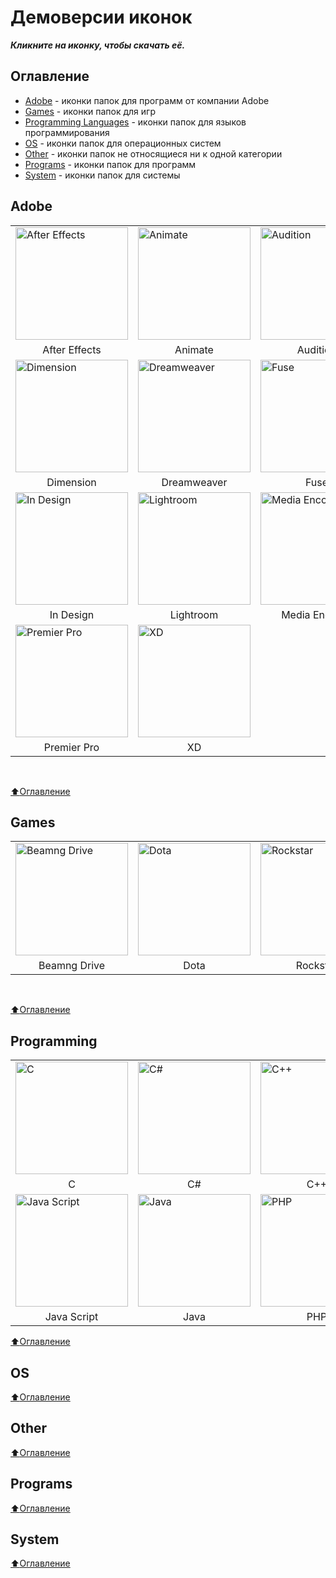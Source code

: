 # Демоверсии иконок
_**Кликните на иконку, чтобы скачать её.**_

## Оглавление
- [Adobe](#Adobe) - иконки папок для программ от компании Adobe
- [Games](#Games) - иконки папок для игр
- [Programming Languages](#Programming)  - иконки папок для языков программирования
- [OS](#OS) - иконки папок для операционных систем
- [Other](#Other) - иконки папок не относящиеся ни к одной категории
- [Programs](#Programs) - иконки папок для программ
- [System](#System)  - иконки папок для системы

## Adobe
<table>
<tbody>
  <tr>
    <td><a href="https://raw.githubusercontent.com/blackcatprog/folder_icons/main/Adobe/after_effects.ico"
      title="After Effects"><img src="./Adobe/after_effects.ico" alt="After Effects" width="180"></a></td>
    <td><a href="https://raw.githubusercontent.com/blackcatprog/folder_icons/main/Adobe/animate.ico"
      title="Animate"><img src="./Adobe/animate.ico" alt="Animate" width="180"></a></td>
    <td><a href="https://raw.githubusercontent.com/blackcatprog/folder_icons/main/Adobe/audition.ico"
      title="Audition"><img src="./Adobe/audition.ico" alt="Audition" width="180"></a></td>
    <td><a href="https://raw.githubusercontent.com/blackcatprog/folder_icons/main/Adobe/bridge.ico"
      title="Bridge"><img src="./Adobe/bridge.ico" alt="Bridge" width="180"></a></td>
    <td><a href="https://raw.githubusercontent.com/blackcatprog/folder_icons/main/Adobe/creative_cloud.ico"
      title="Creative Cloud"><img src="./Adobe/creative_cloud.ico" alt="Creative Cloud" width="180"></a></td>
  </tr>
  <tr>
    <td align="center">After Effects</td>
    <td align="center">Animate</td>
    <td align="center">Audition</td>
    <td align="center">Bridge</td>
    <td align="center">Creative Cloud</td>
  </tr>

  <tr>
    <td><a href="https://raw.githubusercontent.com/blackcatprog/folder_icons/main/Adobe/dimension.ico"
      title="Dimension"><img src="./Adobe/dimension.ico" alt="Dimension" width="180"></a></td>
    <td><a href="https://raw.githubusercontent.com/blackcatprog/folder_icons/main/Adobe/dreamweaver.ico"
      title="Dreamweaver"><img src="./Adobe/dreamweaver.ico" alt="Dreamweaver" width="180"></a></td>
    <td><a href="https://raw.githubusercontent.com/blackcatprog/folder_icons/main/Adobe/fuse.ico"
      title="Fuse"><img src="./Adobe/fuse.ico" alt="Fuse" width="180"></a></td>
    <td><a href="https://raw.githubusercontent.com/blackcatprog/folder_icons/main/Adobe/illustrator.ico"
      title="Illustrator"><img src="./Adobe/illustrator.ico" alt="Illustrator" width="180"></a></td>
    <td><a href="https://raw.githubusercontent.com/blackcatprog/folder_icons/main/Adobe/in_copy.ico"
      title="In Copy"><img src="./Adobe/in_copy.ico" alt="In Copy" width="180"></a></td>
  </tr>
  <tr>
    <td align="center">Dimension</td>
    <td align="center">Dreamweaver</td>
    <td align="center">Fuse</td>
    <td align="center">Illustrator</td>
    <td align="center">In Copy</td>
  </tr>

  <tr>
    <td><a href="https://raw.githubusercontent.com/blackcatprog/folder_icons/main/Adobe/in_design.ico"
      title="In Design"><img src="./Adobe/in_design.ico" alt="In Design" width="180"></a></td>
    <td><a href="https://raw.githubusercontent.com/blackcatprog/folder_icons/main/Adobe/lightroom.ico"
      title="Lightroom"><img src="./Adobe/lightroom.ico" alt="Lightroom" width="180"></a></td>
    <td><a href="https://raw.githubusercontent.com/blackcatprog/folder_icons/main/Adobe/media_encoder.ico"
      title="Media Encoder"><img src="./Adobe/media_encoder.ico" alt="Media Encoder" width="180"></a></td>
    <td><a href="https://raw.githubusercontent.com/blackcatprog/folder_icons/main/Adobe/photoshop.ico"
      title="Photoshop"><img src="./Adobe/photoshop.ico" alt="Photoshop" width="180"></a></td>
    <td><a href="https://raw.githubusercontent.com/blackcatprog/folder_icons/main/Adobe/prelude.ico"
      title="Prelude"><img src="./Adobe/prelude.ico" alt="Prelude" width="180"></a></td>
  </tr>
  <tr>
    <td align="center">In Design</td>
    <td align="center">Lightroom</td>
    <td align="center">Media Encoder</td>
    <td align="center">Photoshop</td>
    <td align="center">Prelude</td>
  </tr>

  <tr>
    <td><a href="https://raw.githubusercontent.com/blackcatprog/folder_icons/main/Adobe/premier_pro.ico"
      title="Premier Pro"><img src="./Adobe/premier_pro.ico" alt="Premier Pro" width="180"></a></td>
    <td><a href="https://raw.githubusercontent.com/blackcatprog/folder_icons/main/Adobe/xd.ico"
      title="XD"><img src="./Adobe/xd.ico" alt="XD" width="180"></a></td>
  </tr>
  <tr>
    <td align="center">Premier Pro</td>
    <td align="center">XD</td>
  </tr>
</tbody>
</table><br>

[:arrow_up:Оглавление](#Оглавление)

## Games
<table>
<tbody>
  <tr>
    <td><a href="https://raw.githubusercontent.com/blackcatprog/folder_icons/main/Games/beamng_drive.ico"
      title="Beamng Drive"><img src="./Games/beamng_drive.ico" alt="Beamng Drive" width="180"></a></td>
    <td><a href="https://raw.githubusercontent.com/blackcatprog/folder_icons/main/Games/dota.ico"
      title="Dota"><img src="./Games/dota.ico" alt="Dota" width="180"></a></td>
    <td><a href="https://raw.githubusercontent.com/blackcatprog/folder_icons/main/Games/rockstar_launcher.ico"
      title="Rockstar"><img src="./Games/rockstar_launcher.ico" alt="Rockstar" width="180"></a></td>
    <td><a href="https://raw.githubusercontent.com/blackcatprog/folder_icons/main/Games/rust.ico"
      title="Rust"><img src="./Games/rust.ico" alt="Rust" width="180"></a></td>
  </tr>
  <tr>
    <td align="center">Beamng Drive</td>
    <td align="center">Dota</td>
    <td align="center">Rockstar</td>
    <td align="center">Rust</td>
  </tr>
</tbody>
</table><br>

[:arrow_up:Оглавление](#Оглавление)

## Programming
<table>
<tbody>
  <tr>
    <td><a href="https://raw.githubusercontent.com/blackcatprog/folder_icons/main/Languages%20Programming/c.ico"
      title="C"><img src="./Languages Programming/c.ico" alt="C" width="180"></a></td>
    <td><a href="https://raw.githubusercontent.com/blackcatprog/folder_icons/main/Languages%20Programming/c%23.ico"
      title="C#"><img src="./Languages Programming/c#.ico" alt="C#" width="180"></a></td>
    <td><a href="https://raw.githubusercontent.com/blackcatprog/folder_icons/main/Languages%20Programming/c%2B%2B.ico"
      title="C++"><img src="./Languages Programming/c++.ico" alt="C++" width="180"></a></td>
    <td><a href="https://raw.githubusercontent.com/blackcatprog/folder_icons/main/Languages%20Programming/css.ico"
      title="CSS"><img src="./Languages Programming/css.ico" alt="CSS" width="180"></a></td>
    <td><a href="https://raw.githubusercontent.com/blackcatprog/folder_icons/main/Languages%20Programming/html.ico"
      title="Rust"><img src="./Languages Programming/html.ico" alt="Rust" width="180"></a></td>
  </tr>
  <tr>
    <td align="center">C</td>
    <td align="center">C#</td>
    <td align="center">C++</td>
    <td align="center">CSS 3</td>
    <td align="center">HTML 5</td>
  </tr>

  <tr>
    <td><a href="https://raw.githubusercontent.com/blackcatprog/folder_icons/main/Languages%20Programming/java_script.ico"
      title="Java Script"><img src="./Languages Programming/java_script.ico" alt="Java Script" width="180"></a></td>
    <td><a href="https://raw.githubusercontent.com/blackcatprog/folder_icons/main/Languages%20Programming/java.ico"
      title="Java"><img src="./Languages Programming/java.ico" alt="Java" width="180"></a></td>
    <td><a href="https://raw.githubusercontent.com/blackcatprog/folder_icons/main/Languages%20Programming/php.ico"
      title="PHP"><img src="./Languages Programming/php.ico" alt="PHP" width="180"></a></td>
    <td><a href="https://raw.githubusercontent.com/blackcatprog/folder_icons/main/Languages%20Programming/python.ico"
      title="Python"><img src="./Languages Programming/python.ico" alt="Python" width="180"></a></td>
  </tr>
  <tr>
    <td align="center">Java Script</td>
    <td align="center">Java</td>
    <td align="center">PHP</td>
    <td align="center">Python</td>
  </tr>
</tbody>
</table>

[:arrow_up:Оглавление](#Оглавление)

## OS

[:arrow_up:Оглавление](#Оглавление)

## Other

[:arrow_up:Оглавление](#Оглавление)

## Programs

[:arrow_up:Оглавление](#Оглавление)

## System

[:arrow_up:Оглавление](#Оглавление)
